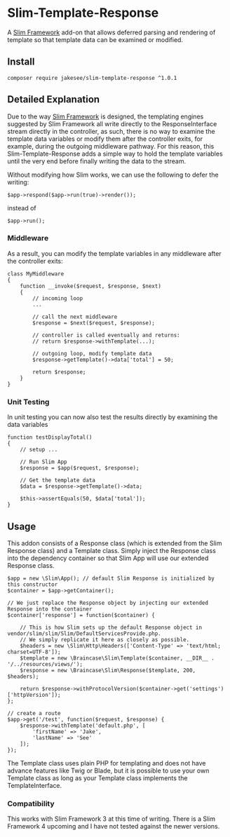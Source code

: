# Slim-Template-Response
A [Slim Framework](https://github.com/slimphp/Slim) add-on that allows deferred parsing and rendering of template so that template data can be examined or modified.

## Install
    composer require jakesee/slim-template-response ^1.0.1

## Detailed Explanation
Due to the way [Slim Framework](https://github.com/slimphp/Slim) is designed, the templating engines suggested by Slim Framework all write directly to the ResponseInterface stream directly in the controller, as such, there is no way to examine the template data variables or modify them after the controller exits, for example, during the outgoing middleware pathway. For this reason, this Slim-Template-Response adds a simple way to hold the template variables until the very end before finally writing the data to the stream.

Without modifying how Slim works, we can use the following to defer the writing:

    $app->respond($app->run(true)->render());

instead of 

    $app->run();

### Middleware
As a result, you can modify the template variables in any middleware after the controller exits:

	class MyMiddleware
	{
		function __invoke($request, $response, $next)
		{
			// incoming loop
			...

			// call the next middleware
			$response = $next($request, $response);

			// controller is called eventually and returns:
			// return $response->withTemplate(...);

			// outgoing loop, modify template data
			$response->getTemplate()->data['total'] = 50;

			return $response;
		}
	}
  
### Unit Testing
In unit testing you can now also test the results directly by examining the data variables

	function testDisplayTotal()
	{
		// setup ...

		// Run Slim App
		$response = $app($request, $response);

		// Get the template data
		$data = $response->getTemplate()->data;

		$this->assertEquals(50, $data['total']);
	}

## Usage
This addon consists of a Response class (which is extended from the Slim Response class) and a Template class. Simply inject the Response class into the dependency container so that Slim App will use our extended Response class.

	$app = new \Slim\App(); // default Slim Response is initialized by this constructor
	$container = $app->getContainer();

	// We just replace the Response object by injecting our extended Response into the container
	$container['response'] = function($container) {
	
		// This is how Slim sets up the default Response object in vendor/slim/slim/Slim/DefaultServicesProvide.php.
		// We simply replicate it here as closely as possible.
		$headers = new \Slim\Http\Headers(['Content-Type' => 'text/html; charset=UTF-8']);
		$template = new \Braincase\Slim\Template($container, __DIR__ . '/../resources/views/');
		$response = new \Braincase\Slim\Response($template, 200, $headers);

		return $response->withProtocolVersion($container->get('settings')['httpVersion']);
	};

	// create a route
	$app->get('/test', function($request, $response) {
		$response->withTemplate('default.php', [
			'firstName' => 'Jake',
			'lastName' => 'See'
		]);
	});
	
The Template class uses plain PHP for templating and does not have advance features like Twig or Blade, but it is possible to use your own Template class as long as your Template class implements the TemplateInterface.

### Compatibility
This works with Slim Framework 3 at this time of writing. There is a Slim Framework 4 upcoming and I have not tested against the newer versions.
